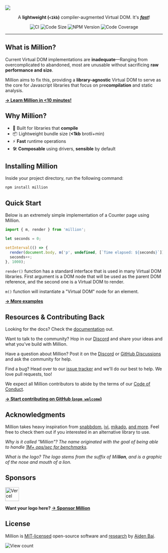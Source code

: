 <a href="https://million.js.org">
  <img src="https://raw.githubusercontent.com/aidenybai/million/main/.github/assets/banner.svg" />
</a>

<p align="center">A <b>lightweight (<code>&lt;1kb</code>)</b> compiler-augmented Virtual DOM. It's <a href="https://million.js.org/benchmarks" target="_blank"><b><i>fast</i></b></a>!</p>

<div align="center">
  <img src="https://img.shields.io/github/workflow/status/aidenybai/million/CI?color=9765e1&amp;labelColor=000&amp;style=flat-square&amp;label=build" alt="CI" />
  <img src="https://badgen.net/badgesize/brotli/https/unpkg.com/million/dist/code-size-measurement.js?style=flat-square&amp;label=size&amp;color=9765e1&amp;labelColor=000" alt="Code Size" />
  <img src="https://img.shields.io/npm/v/million?style=flat-square&amp;color=9765e1&amp;labelColor=000" alt="NPM Version" />
  <img src="https://img.shields.io/coveralls/github/aidenybai/million?color=9765e1&amp;labelColor=000&amp;style=flat-square" alt="Code Coverage" />
</div>

---

## What is Million?

Current Virtual DOM implementations are **inadequate**—Ranging from overcomplicated to abandoned, most are unusable without sacrificing **raw performance and size**.

Million aims to fix this, providing a **library-agnostic** Virtual DOM to serve as the core for Javascript libraries that focus on pre**compilation** and static analysis.

[**→ Learn Million in <10 minutes!**](https://million.js.org/docs/start-here)

## Why Million?

- 🦁 Built for libraries that **compile**
- 📦 Lightweight bundle size (**<1kb** brotli+min)
- ⚡ **Fast** runtime operations
- 🛠️ **Composable** using drivers, **sensible** by default

## Installing Million

Inside your project directory, run the following command:

```sh
npm install million
```

## Quick Start

Below is an extremely simple implementation of a Counter page using Million.

```js
import { m, render } from 'million';

let seconds = 0;

setInterval(() => {
  render(document.body, m('p', undefined, [`Time elapsed: ${seconds}`]));
  seconds++;
}, 1000);
```

`render()` function has a standard interface that is used in many Virtual DOM libraries. First argument is a DOM node that will be used as the parent DOM reference, and the second one is a Virtual DOM to render.

`m()` function will instantiate a "Virtual DOM" node for an element.

[**→ More examples**](https://million.js.org/docs/quick-start)

## Resources & Contributing Back

Looking for the docs? Check the [documentation](https://million.js.org) out.

Want to talk to the community? Hop in our [Discord](https://discord.gg/X9yFbcV2rF) and share your ideas and what you've build with Million.

Have a question about Million? Post it on the [Discord](https://discord.gg/X9yFbcV2rF) or [GitHub Discussions](https://github.com/aidenybai/million/discussions) and ask the community for help.

Find a bug? Head over to our [issue tracker](https://github.com/aidenybai/million/issues) and we'll do our best to help. We love pull requests, too!

We expect all Million contributors to abide by the terms of our [Code of Conduct](https://github.com/aidenybai/million/blob/main/.github/CODE_OF_CONDUCT.md).

[**→ Start contributing on GitHub (`pnpm welcome`)**](https://github.com/aidenybai/million/blob/main/.github/CONTRIBUTING.md)

## Acknowledgments

Million takes heavy inspiration from [snabbdom](https://github.com/snabbdom/snabbdom), [ivi](https://github.com/localvoid/ivi), [mikado](https://github.com/nextapps-de/mikado), [and more](https://krausest.github.io/js-framework-benchmark/2021/table_chrome_96.0.4664.45.html). Feel free to check them out if you interested in an alternative library to use.

_Why is it called "Million"? The name originated with the goal of being able to handle [1M+ ops/sec for benchmarks](https://github.com/aidenybai/million/tree/main/benchmarks#readme)._

_What is the logo? The logo stems from the suffix of Mil**lion**, and is a graphic of the nose and mouth of a lion._

## Sponsors

<a href="https://vercel.com/?utm_source=millionjs&utm_campaign=oss" target="_blank"><img height="44" src="https://raw.githubusercontent.com/aidenybai/million/main/.github/assets/vercel-logo.svg" alt="Vercel"></a>

**Want your logo here? [→ Sponsor Million](https://github.com/sponsors/aidenybai)**

## License

Million is [MIT-licensed](LICENSE) open-source software and [research](https://github.com/aidenybai/million/blob/main/.github/RESEARCH.md) by [Aiden Bai](https://github.com/aidenybai).

![View count](https://hits.link/hits?url=https://github.com/aidenybai/million&bgRight=9765e1&bgLeft=000)
